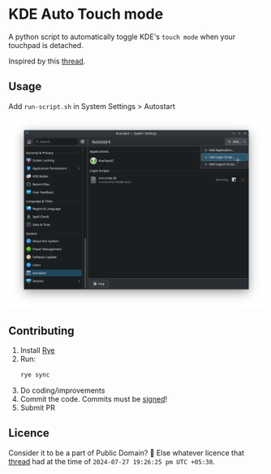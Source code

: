 # KDE Auto Touch mode

A python script to automatically toggle KDE's `touch mode` when your touchpad is detached.

Inspired by this [thread][Thread].

## Usage

Add `run-script.sh` in System Settings > Autostart

![Add Script in Startup Settings](image.png)

## Contributing

1. Install [Rye](https://rye.astral.sh/)
2. Run:
   ```bash
   rye sync
   ```
3. Do coding/improvements
4. Commit the code. Commits must be [signed](https://docs.github.com/en/authentication/managing-commit-signature-verification/signing-commits)!
5. Submit PR

## Licence

Consider it to be a part of Public Domain? 🤔
Else whatever licence that [thread][Thread] had at the time of `2024-07-27 19:26:25 pm UTC +05:30`.

[Thread]: https://discuss.kde.org/t/a-script-to-toggle-tablet-mode-or-touch-mode-on-plasma/19224

